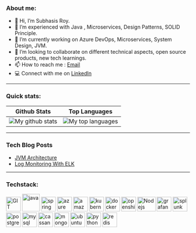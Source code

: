 <!-- 
Copyright (c) 2004 Subhasis Roy - All Rights Reserved
Unauthorized copying or redistribution of this file in source and binary forms via any medium is strictly prohibited.
-->
### About me:
- 👋 Hi, I’m Subhasis Roy.
- 👀 I’m experienced with Java , Microservices, Design Patterns, SOLID Principle.
- 🌱 I’m currently working on Azure DevOps, Microservices, System Design, JVM.
- 💞️ I’m looking to collaborate on different technical aspects, open source products, new tech learnings.
- 📫 How to reach me : [Email](subhasis.it@gmail.com)
- 💻 Connect with me on [LinkedIn](https://www.linkedin.com/in/subhasis-roy/)

---

### Quick stats:
| Github Stats | Top Languages |
| --- | --- |
| ![My github stats](https://github-readme-stats.vercel.app/api?username=subhroy&show_icons=true&theme=gotham) | ![My top languages](https://github-readme-stats.vercel.app/api/top-langs/?username=subhroy&show_icons=true&theme=gotham) |

<!---
subhroy/subhroy is a ✨ special ✨ repository because its `README.md` (this file) appears on your GitHub profile.
You can click the Preview link to take a look at your changes.
--->

---
### Tech Blog Posts
<!-- BLOG_START -->
- [JVM Architecture](https://dzone.com/articles/jvm-memory-architecture-and-gc)
- [Log Monitoring With ELK](https://dzone.com/articles/jenkins-log-monitoring-with-elk) 
<!-- BLOG_END -->
---

### Techstack:

<p align="left">
      <img src="https://www.vectorlogo.zone/logos/git-scm/git-scm-icon.svg" alt="GIT" width="40" height="40"/>
      <img src="https://www.vectorlogo.zone/logos/java/java-icon.svg" alt="java" width="48" height="48"/> 
      <img src="https://www.vectorlogo.zone/logos/springio/springio-icon.svg" alt="spring" width="40" height="40"/>
      <img src="https://www.vectorlogo.zone/logos/microsoft_azure/microsoft_azure-icon.svg" alt="azure" width="40" height="40"/>
      <img src="https://www.vectorlogo.zone/logos/amazon_aws/amazon_aws-icon.svg" alt="amazonaws" width="40" height="40"/>   
      <img src="https://www.vectorlogo.zone/logos/kubernetes/kubernetes-icon.svg" alt="kubernetes" width="40" height="40"/>
      <img src="https://www.vectorlogo.zone/logos/docker/docker-official.svg" alt="docker" width="40" height="40"/>
      <img src="https://www.vectorlogo.zone/logos/openshift/openshift-icon.svg" alt="openshift" width="40" height="40"/>
      <img src="https://www.vectorlogo.zone/logos/nodejs/nodejs-icon.svg" alt="Nodejs" width="50" height="40"/>            
      <img src="https://www.vectorlogo.zone/logos/grafana/grafana-icon.svg" alt="grafana" width="40" height="40"/>
      <img src="https://www.vectorlogo.zone/logos/splunk/splunk-icon.svg" alt="splunk" width="40" height="40"/>
      <img src="https://www.vectorlogo.zone/logos/postgresql/postgresql-icon.svg" alt="postgres" width="40" height="40"/>
      <img src="https://www.vectorlogo.zone/logos/mysql/mysql-icon.svg" alt="mysql" width="40" height="40"/>
      <img src="https://www.vectorlogo.zone/logos/apache_cassandra/apache_cassandra-icon.svg" alt="cassandra" width="40" height="40"/>
      <img src="https://www.vectorlogo.zone/logos/mongodb/mongodb-icon.svg" alt="mongodb" width="40" height="40"/>
      <img src="https://www.vectorlogo.zone/logos/ubuntu/ubuntu-icon.svg" alt="ubuntu" width="40" height="40"/>
      <img src="https://www.vectorlogo.zone/logos/python/python-icon.svg" alt="python" width="40" height="40"/>
      <img src="https://www.vectorlogo.zone/logos/redis/redis-icon.svg" alt="redis" width="40" height="40"/>
</p>



